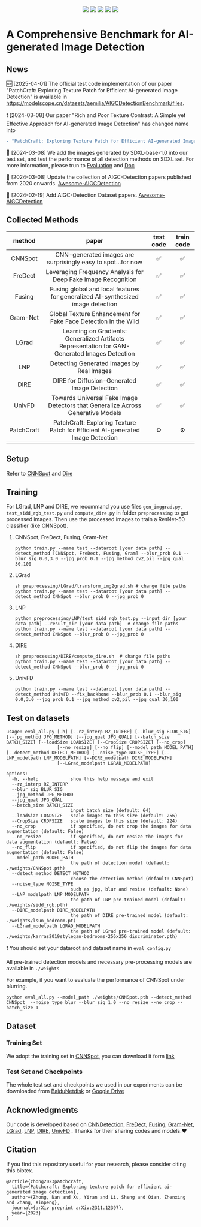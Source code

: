 <div align="center">

<div>
   <a href="https://github.com/Ekko-zn/AIGCDetectBenchmark"><img src="https://visitor-badge.laobi.icu/badge?page_id=Ekko-zn/AIGCDetectBenchmark"/></a>
   <a href="https://github.com/Ekko-zn/AIGCDetectBenchmark"><img src="https://img.shields.io/github/stars/Ekko-zn/AIGCDetectBenchmark"/></a>
   <a href="https://drive.google.com/drive/folders/1p4ewuAo7d5LbNJ4cKyh10Xl9Fg2yoFOw?usp=drive_link"><img src="https://img.shields.io/badge/Database-Release-green"></a>
   <a href="https://fdmas.github.io/AIGCDetect/"><img src="https://img.shields.io/badge/page-AIGCDetectBenchmark-orange"/></a>
   <a href="https://fdmas.github.io/AIGCDetect/Awesome-AIGCDetection.html"><img src="https://img.shields.io/badge/Awesome-AIGCDetection-yellow"></a>
</div>


</div>

#  A Comprehensive Benchmark for AI-generated Image Detection

## News
:new: [2025-04-01] The official test code implementation of our paper "PatchCraft: Exploring Texture Patch for Efficient AI-generated Image Detection" is available in https://modelscope.cn/datasets/aemilia/AIGCDetectionBenchmark/files.

:exclamation: [2024-03-08] Our paper "Rich and Poor Texture Contrast: A Simple yet Effective Approach for AI-generated Image Detection" has changed name into 

```diff
- "PatchCraft: Exploring Texture Patch for Efficient AI-generated Image Detection"
```


:memo: [2024-03-08] We add the images generated by SDXL-base-1.0 into our test set, and test the performance of all detection methods on SDXL set. For more information, please trun to [Evaluation](https://fdmas.github.io/AIGCDetect/data/) and [Doc](https://fdmas.github.io/AIGCDetect/Document.html)

:memo: [2024-03-08] Update the collection of AIGC-Detection papers published from 2020 onwards. [Awesome-AIGCDetection](https://fdmas.github.io/AIGCDetect/Awesome-AIGCDetection.html)

:memo: [2024-02-19] Add AIGC-Detection Dataset papers. [Awesome-AIGCDetection](https://fdmas.github.io/AIGCDetect/Awesome-AIGCDetection.html)




## Collected Methods


|method|paper|test code|train code|
|:--------:|:------:|:----:|:------:|
|CNNSpot|CNN-generated images are surprisingly easy to spot...for now|:white_check_mark:|:white_check_mark:|
|FreDect|Leveraging Frequency Analysis for Deep Fake Image Recognition|:white_check_mark:|:white_check_mark:|
|Fusing|Fusing global and local features for generalized AI-synthesized image detection|:white_check_mark:|:white_check_mark:|
|Gram-Net|Global Texture Enhancement for Fake Face Detection In the Wild|:white_check_mark:|:white_check_mark:|
|LGrad|Learning on Gradients: Generalized Artifacts Representation for GAN-Generated Images Detection|:white_check_mark:|:white_check_mark:|
|LNP|Detecting Generated Images by Real Images|:white_check_mark:|:white_check_mark:|
|DIRE|DIRE for Diffusion-Generated Image Detection|:white_check_mark:|:white_check_mark:|
|UnivFD|Towards Universal Fake Image Detectors that Generalize Across Generative Models|:white_check_mark:|:white_check_mark:|
|PatchCraft|PatchCraft: Exploring Texture Patch for Efficient AI-generated Image Detection|⚙️|⚙️|

## Setup
Refer to [CNNSpot](https://github.com/peterwang512/CNNDetection) and [Dire](https://github.com/ZhendongWang6/DIRE)

## Training
For LGrad, LNP and DIRE, we recommand you use files `gen_imggrad.py`, `test_sidd_rgb_test.py` and `compute_dire.py` in folder `preprocessing` to get processed images. Then use the processed images to train a ResNet-50 classifier (like CNNSpot).
1. CNNSpot, FreDect, Fusing, Gram-Net
   ```
   python train.py --name test --dataroot [your data path] --detect_method [CNNSpot, FreDect, Fusing, Gram] --blur_prob 0.1 --blur_sig 0.0,3.0 --jpg_prob 0.1 --jpg_method cv2,pil --jpg_qual 30,100 
   ```
2. LGrad
   ```
   sh preprocessing/LGrad/transform_img2grad.sh # change file paths
   python train.py --name test --dataroot [your data path] --detect_method CNNSpot --blur_prob 0 --jpg_prob 0
   ```
3. LNP
   ```
   python preprocessing/LNP/test_sidd_rgb_test.py --input_dir [your data path] --result_dir [your data path]  # change file paths
   python train.py --name test --dataroot [your data path] --detect_method CNNSpot --blur_prob 0 --jpg_prob 0
   ```
4. DIRE
   ```
   sh preprocessing/DIRE/compute_dire.sh  # change file paths
   python train.py --name test --dataroot [your data path] --detect_method CNNSpot --blur_prob 0 --jpg_prob 0
   ```
5. UnivFD
   ```
   python train.py --name test --dataroot [your data path] --detect_method UnivFD --fix_backbone --blur_prob 0.1 --blur_sig 0.0,3.0 --jpg_prob 0.1 --jpg_method cv2,pil --jpg_qual 30,100 
   ```




## Test on datasets
```
usage: eval_all.py [-h] [--rz_interp RZ_INTERP] [--blur_sig BLUR_SIG] [--jpg_method JPG_METHOD] [--jpg_qual JPG_QUAL] [--batch_size BATCH_SIZE] [--loadSize LOADSIZE] [--CropSize CROPSIZE] [--no_crop]
                   [--no_resize] [--no_flip] [--model_path MODEL_PATH] [--detect_method DETECT_METHOD] [--noise_type NOISE_TYPE] [--LNP_modelpath LNP_MODELPATH] [--DIRE_modelpath DIRE_MODELPATH]
                   [--LGrad_modelpath LGRAD_MODELPATH]

options:
  -h, --help            show this help message and exit
  --rz_interp RZ_INTERP
  --blur_sig BLUR_SIG
  --jpg_method JPG_METHOD
  --jpg_qual JPG_QUAL
  --batch_size BATCH_SIZE
                        input batch size (default: 64)
  --loadSize LOADSIZE   scale images to this size (default: 256)
  --CropSize CROPSIZE   scale images to this size (default: 224)
  --no_crop             if specified, do not crop the images for data augmentation (default: False)
  --no_resize           if specified, do not resize the images for data augmentation (default: False)
  --no_flip             if specified, do not flip the images for data augmentation (default: False)
  --model_path MODEL_PATH
                        the path of detection model (default: ./weights/CNNSpot.pth)
  --detect_method DETECT_METHOD
                        choose the detection method (default: CNNSpot)
  --noise_type NOISE_TYPE
                        such as jpg, blur and resize (default: None)
  --LNP_modelpath LNP_MODELPATH
                        the path of LNP pre-trained model (default: ./weights/sidd_rgb.pth)
  --DIRE_modelpath DIRE_MODELPATH
                        the path of DIRE pre-trained model (default: ./weights/lsun_bedroom.pt)
  --LGrad_modelpath LGRAD_MODELPATH
                        the path of LGrad pre-trained model (default: ./weights/karras2019stylegan-bedrooms-256x256_discriminator.pth)
```
:exclamation: You should set your dataroot and dataset name in `eval_config.py`


All pre-trained detection models and necessary pre-processing models are available in `./weights`

For example, if you want to evaluate the performance of CNNSpot under blurring.
```
python eval_all.py --model_path ./weights/CNNSpot.pth --detect_method CNNSpot  --noise_type blur --blur_sig 1.0 --no_resize --no_crop --batch_size 1
```

## Dataset
### Training Set
We adopt the training set in [CNNSpot](https://github.com/peterwang512/CNNDetection), you can download it form [link]([https://drive.google.com/file/d/1iVNBV0glknyTYGA9bCxT_d0CVTOgGcKh/view?usp=sharing](https://modelscope.cn/datasets/aemilia/AIGCDetectionBenchmark/file/view/master?id=88429&status=2&fileName=AIGCDetectionBenchmark%252Ftest.zip))

### Test Set and Checkpoints
The whole test set and checkpoints we used in our experiments can be downloaded from [BaiduNetdisk](https://pan.baidu.com/s/1dZz7suD-X5h54wCC9SyGBA?pwd=l30u) or [Google Drive](https://drive.google.com/drive/folders/1p4ewuAo7d5LbNJ4cKyh10Xl9Fg2yoFOw?usp=drive_link)


## Acknowledgments
Our code is developed based on [CNNDetection](https://github.com/peterwang512/CNNDetection), [FreDect](https://github.com/RUB-SysSec/GANDCTAnalysis), [Fusing](https://github.com/littlejuyan/FusingGlobalandLocal), [Gram-Net](https://github.com/liuzhengzhe/Global_Texture_Enhancement_for_Fake_Face_Detection_in_the-Wild), [LGrad](https://github.com/chuangchuangtan/LGrad), [LNP](https://github.com/Tangsenghenshou/Detecting-Generated-Images-by-Real-Images), [DIRE](https://github.com/ZhendongWang6/DIRE), [UnivFD](https://github.com/Yuheng-Li/UniversalFakeDetect) . Thanks for their sharing codes and models.:heart:


## Citation
If you find this repository useful for your research, please consider citing this bibtex. 
```
@article{zhong2023patchcraft,
  title={Patchcraft: Exploring texture patch for efficient ai-generated image detection},
  author={Zhong, Nan and Xu, Yiran and Li, Sheng and Qian, Zhenxing and Zhang, Xinpeng},
  journal={arXiv preprint arXiv:2311.12397},
  year={2023}
}
```
